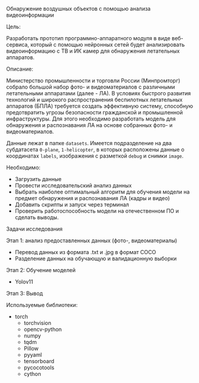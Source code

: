 Обнаружение воздушных объектов с помощью анализа видеоинформации

Цель:

Разработать прототип программно-аппаратного модуля в виде веб-сервиса, который с помощью нейронных сетей будет анализировать видеоинформацию с ТВ и ИК камер для обнаружения летательных аппаратов.

Описание:

Министерство промышленности и торговли России (Минпромторг) собрало большой набор фото- и видеоматериалов с различными летательными аппаратами (далее - ЛА). В условиях быстрого развития технологий и широкого распространения беспилотных летательных аппаратов (БПЛА) требуется создать эффективную систему, способную предотвратить угрозы безопасности гражданской и промышленной инфраструктуры. Для этого необходимо разработать модель для обнаружения и распознавания ЛА на основе собранных фото- и видеоматериалов.

Данные лежат в папке `datasets`.  Имеется подразделение  на два субдатасета `0-plane`, `1-helicopter`, в которых расположены данные о координатах `labels`, изображения с разметкой `debug` и снимки `image`.


Необходимо:

- Загрузить данные
- Провести исследовательский анализ данных
- Выбрать наиболее оптимальный алгоритм для обучения модели на предмет обнаружения и распознавания ЛА (кадры и видео)
- Добавить скрипты и запуск через терминал 
- Проверить работоспособность модели на отечественном ПО и сделать выводы.

Задачи исследования


Этап 1: анализ предоставленных данных (фото-, видеоматериалы)
- Перевод данных из формата .txt и .jpg в формат COCO
- Разделение данных на обучающую и валидационную выборки

Этап 2: Обучение моделей

- Yolov11

Этап 3: Вывод

Используемые библиотеки:
- torch
  - torchvision
  - opencv-python
  - numpy
  - tqdm
  - Pillow
  - pyyaml
  - tensorboard
  - pycocotools
  - cython
